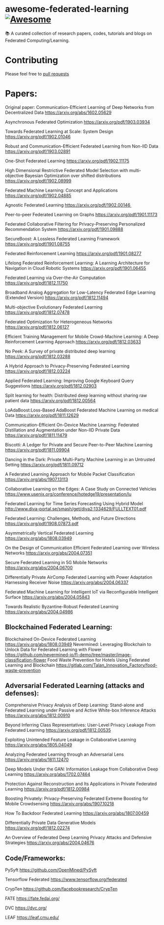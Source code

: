 # awesome-federated-learning [![Awesome](https://awesome.re/badge.svg)](https://awesome.re)
📚 A curated collection of research papers, codes, tutorials and blogs on Federated Computing/Learning.
# Contributing
Please feel free to [pull requests](https://github.com/timmers/awesome-federated-learning/pulls)
# Papers:

Original paper: Communication-Efficient Learning of Deep Networks from Decentralized Data
https://arxiv.org/abs/1602.05629

Asynchronous Federated Optimization 
https://arxiv.org/pdf/1903.03934

Towards Federated Learning at Scale: System Design 
https://arxiv.org/pdf/1902.01046

Robust and Communication-Efficient Federated Learning from Non-IID Data 
https://arxiv.org/pdf/1903.02891

One-Shot Federated Learning 
https://arxiv.org/pdf/1902.11175

High Dimensional Restrictive Federated Model Selection with multi-objective Bayesian Optimization over shifted distributions
https://arxiv.org/pdf/1902.08999

Federated Machine Learning: Concept and Applications 
https://arxiv.org/pdf/1902.04885

Agnostic Federated Learning
https://arxiv.org/pdf/1902.00146 

Peer-to-peer Federated Learning on Graphs 
https://arxiv.org/pdf/1901.11173

Federated Collaborative Filtering for Privacy-Preserving Personalized Recommendation System 
https://arxiv.org/pdf/1901.09888

SecureBoost: A Lossless Federated Learning Framework
https://arxiv.org/pdf/1901.08755

Federated Reinforcement Learning
https://arxiv.org/pdf/1901.08277

Lifelong Federated Reinforcement Learning: A Learning Architecture for Navigation in Cloud Robotic Systems
https://arxiv.org/pdf/1901.06455

Federated Learning via Over-the-Air Computation
https://arxiv.org/pdf/1812.11750

Broadband Analog Aggregation for Low-Latency Federated Edge Learning (Extended Version) 
https://arxiv.org/pdf/1812.11494

Multi-objective Evolutionary Federated Learning 
https://arxiv.org/pdf/1812.07478

Federated Optimization for Heterogeneous Networks 
https://arxiv.org/pdf/1812.06127

Efficient Training Management for Mobile Crowd-Machine Learning: A Deep Reinforcement Learning Approach 
https://arxiv.org/pdf/1812.03633

No Peek: A Survey of private distributed deep learning 
https://arxiv.org/pdf/1812.03288

A Hybrid Approach to Privacy-Preserving Federated Learning 
https://arxiv.org/pdf/1812.03224

Applied Federated Learning: Improving Google Keyboard Query Suggestions 
https://arxiv.org/pdf/1812.02903

Split learning for health: Distributed deep learning without sharing raw patient data 
https://arxiv.org/pdf/1812.00564

LoAdaBoost:Loss-Based AdaBoost Federated Machine Learning on medical Data 
https://arxiv.org/pdf/1811.12629

Communication-Efficient On-Device Machine Learning: Federated Distillation and Augmentation under Non-IID Private Data
https://arxiv.org/pdf/1811.11479

Biscotti: A Ledger for Private and Secure Peer-to-Peer Machine Learning 
https://arxiv.org/pdf/1811.09904

Dancing in the Dark: Private Multi-Party Machine Learning in an Untrusted Setting 
https://arxiv.org/pdf/1811.09712

A Federated Learning Approach for Mobile Packet Classification
https://arxiv.org/abs/1907.13113

Collaborative Learning on the Edges: A Case Study on Connected Vehicles
https://www.usenix.org/conference/hotedge19/presentation/lu

Federated Learning for Time Series Forecasting Using Hybrid Model
http://www.diva-portal.se/smash/get/diva2:1334629/FULLTEXT01.pdf

Federated Learning: Challenges, Methods, and Future Directions
https://arxiv.org/pdf/1908.07873.pdf

Asymmetrically Vertical Federated Learning
https://arxiv.org/abs/1808.03949

On the Design of Communication Efficient Federated Learning over Wireless Networks
https://arxiv.org/abs/2004.07351

Secure Federated Learning in 5G Mobile Networks
https://arxiv.org/abs/2004.06700

Differentially Private AirComp Federated Learning with Power Adaptation Harnessing Receiver Noise
https://arxiv.org/abs/2004.06337

Federated Machine Learning for Intelligent IoT via Reconfigurable Intelligent Surface
https://arxiv.org/abs/2004.05843

Towards Realistic Byzantine-Robust Federated Learning
https://arxiv.org/abs/2004.04986

## Blockchained Federated Learning:

Blockchained On-Device Federated Learning
https://arxiv.org/abs/1808.03949
Nevermined: Leveraging Blockchain to Unlock Data for Federated Learning with Flower
https://github.com/nevermined-io/fl-demo/tree/master/image-classification-flower
Food Waste Prevention for Hotels Using Federated Learning and Blockchain
https://gitlab.com/Talan_Innovation_Factory/food-waste-prevention

## Adversarial Federated Learning (attacks and defenses):

Comprehensive Privacy Analysis of Deep Learning: Stand-alone and Federated Learning under Passive and Active White-box Inference Attacks
https://arxiv.org/abs/1812.00910

Beyond Inferring Class Representatives: User-Level Privacy Leakage From Federated Learning 
https://arxiv.org/pdf/1812.00535

Exploiting Unintended Feature Leakage in Collaborative Learning
https://arxiv.org/abs/1805.04049

Analyzing Federated Learning through an Adversarial Lens
https://arxiv.org/abs/1811.12470

Deep Models Under the GAN: Information Leakage from Collaborative Deep Learning
https://arxiv.org/abs/1702.07464

Protection Against Reconstruction and Its Applications in Private Federated Learning 
https://arxiv.org/pdf/1812.00984

Boosting Privately: Privacy-Preserving Federated Extreme Boosting for Mobile Crowdsensing
https://arxiv.org/abs/1907.10218

How To Backdoor Federated Learning
https://arxiv.org/abs/1807.00459

Differentially Private Data Generative Models 
https://arxiv.org/pdf/1812.02274

An Overview of Federated Deep Learning Privacy Attacks and Defensive Strategies
https://arxiv.org/abs/2004.04676

## Code/Frameworks:

PySyft 
https://github.com/OpenMined/PySyft

Tensorflow Federated 
https://www.tensorflow.org/federated

CrypTen 
https://github.com/facebookresearch/CrypTen

FATE 
https://fate.fedai.org/

DVC 
https://dvc.org/

LEAF 
https://leaf.cmu.edu/
